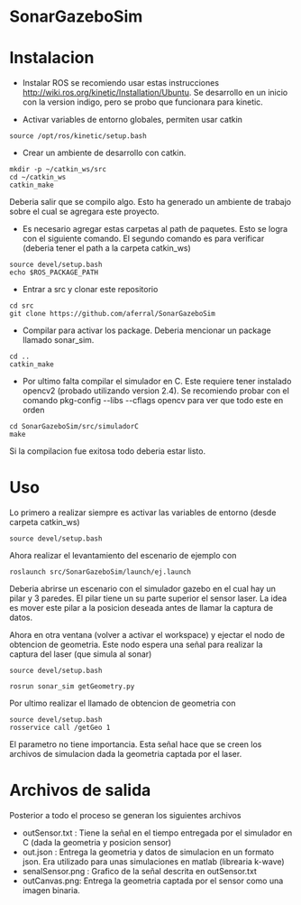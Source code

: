 # SonarGazeboSim




# Instalacion

- Instalar ROS se recomiendo usar estas instrucciones http://wiki.ros.org/kinetic/Installation/Ubuntu. Se desarrollo en un inicio con la version indigo, pero se probo que funcionara para kinetic.

- Activar variables de entorno globales, permiten usar catkin
```
source /opt/ros/kinetic/setup.bash
```

- Crear un ambiente de desarrollo con catkin. 
```
mkdir -p ~/catkin_ws/src
cd ~/catkin_ws
catkin_make
```
Deberia salir que se compilo algo. Esto ha generado un ambiente de trabajo sobre el cual se agregara este proyecto.

- Es necesario agregar estas carpetas al path de paquetes. Esto se logra con el siguiente comando. El segundo comando es para verificar (deberia tener el path a la carpeta catkin_ws)
```
source devel/setup.bash
echo $ROS_PACKAGE_PATH
```
- Entrar a src y clonar este repositorio

```
cd src
git clone https://github.com/aferral/SonarGazeboSim
```

- Compilar para activar los package. Deberia mencionar un package llamado sonar_sim.

```
cd ..
catkin_make
```

- Por ultimo falta compilar el simulador en C. Este requiere tener instalado opencv2 (probado utilizando version 2.4). Se recomiendo probar con el comando pkg-config --libs --cflags opencv para ver que todo este en orden
```
cd SonarGazeboSim/src/simuladorC 
make
```
Si la compilacion fue exitosa todo deberia estar listo.

# Uso

Lo primero a realizar siempre es activar las variables de entorno (desde carpeta catkin_ws)
```
source devel/setup.bash
```
Ahora realizar el levantamiento  del escenario de ejemplo con 
```
roslaunch src/SonarGazeboSim/launch/ej.launch
```
Deberia abrirse un escenario con el simulador gazebo en el cual hay un pilar y 3 paredes. El pilar tiene un su parte superior el sensor laser.
La idea es mover este pilar a la posicion deseada antes de llamar la captura de datos.

Ahora en otra ventana (volver a activar el workspace) y ejectar el nodo de obtencion de geometria. Este nodo espera una señal para realizar la captura del laser (que simula al sonar)

```
source devel/setup.bash

rosrun sonar_sim getGeometry.py
```
Por ultimo realizar el llamado de obtencion de geometria con 
```
source devel/setup.bash
rosservice call /getGeo 1
```
El parametro no tiene importancia. Esta señal hace que se creen los archivos de simulacion dada la geometria captada por el laser.



# Archivos de salida

Posterior a todo el proceso se generan los siguientes archivos
* outSensor.txt : Tiene la señal en el tiempo entregada por el simulador en C (dada la geometria y posicion sensor)
* out.json : Entrega la geometria y datos de simulacion en un formato json. Era utilizado para unas simulaciones en matlab (librearia k-wave)
* senalSensor.png : Grafico de la señal descrita en outSensor.txt
* outCanvas.png: Entrega la geometria captada por el sensor como una imagen binaria.

